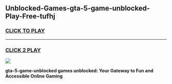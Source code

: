 
## Unblocked-Games-gta-5-game-unblocked-Play-Free-tufhj
<h3>
<a href="https://premium76.site?title=gta-5-game-unblocked&ref=19M">CLICK TO PLAY</a></h3>
<hr>

<h3>
<a href="https://premium76.site?title=gta-5-game-unblocked&ref=19M">CLICK 2 PLAY</a>
  
</h3>

<a href="https://premium76.site?title=gta-5-game-unblocked&ref=19M"><img src="https://clearcache.store/games.png"></a>


**gta-5-game-unblocked games unblocked: Your Gateway to Fun and Accessible Online Gaming**
